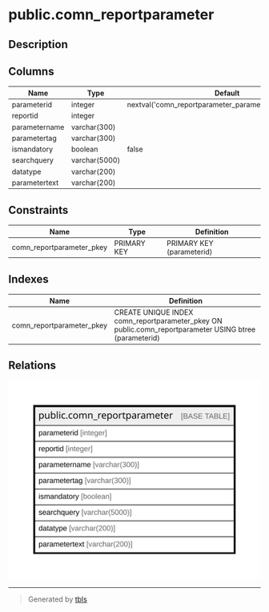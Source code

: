 # public.comn_reportparameter

## Description

## Columns

| Name | Type | Default | Nullable | Children | Parents | Comment |
| ---- | ---- | ------- | -------- | -------- | ------- | ------- |
| parameterid | integer | nextval('comn_reportparameter_parameterid_seq'::regclass) | false |  |  |  |
| reportid | integer |  | true |  |  |  |
| parametername | varchar(300) |  | true |  |  |  |
| parametertag | varchar(300) |  | true |  |  |  |
| ismandatory | boolean | false | true |  |  |  |
| searchquery | varchar(5000) |  | true |  |  |  |
| datatype | varchar(200) |  | true |  |  |  |
| parametertext | varchar(200) |  | true |  |  |  |

## Constraints

| Name | Type | Definition |
| ---- | ---- | ---------- |
| comn_reportparameter_pkey | PRIMARY KEY | PRIMARY KEY (parameterid) |

## Indexes

| Name | Definition |
| ---- | ---------- |
| comn_reportparameter_pkey | CREATE UNIQUE INDEX comn_reportparameter_pkey ON public.comn_reportparameter USING btree (parameterid) |

## Relations

![er](public.comn_reportparameter.svg)

---

> Generated by [tbls](https://github.com/k1LoW/tbls)
